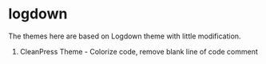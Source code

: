 logdown
=======
The themes here are based on Logdown theme with little modification.

1. CleanPress Theme - Colorize code, remove blank line of code comment  
